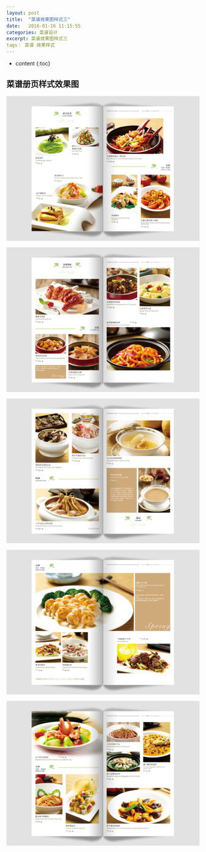 ```yaml
---
layout: post
title:  "菜谱效果图样式三"
date:   2016-01-16 11:15:55
categories: 菜谱设计
excerpt: 菜谱效果图样式三
tags： 菜谱 效果样式
---
```


* content
{:toc}

## 菜谱册页样式效果图

![caipu](/css/pics/11/1.jpg "菜谱效果图") 

![caipu](/css/pics/11/2.jpg "菜谱效果图") 

![caipu](/css/pics/11/3.jpg "菜谱效果图") 

![caipu](/css/pics/11/4.jpg "菜谱效果图") 

![caipu](/css/pics/11/5.jpg "菜谱效果图") 